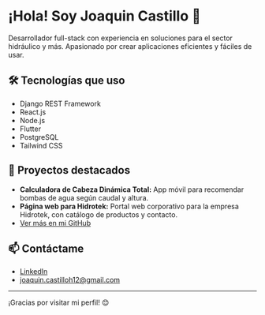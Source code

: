 # ¡Hola! Soy Joaquin Castillo 👋

Desarrollador full-stack con experiencia en soluciones para el sector hidráulico y más. Apasionado por crear aplicaciones eficientes y fáciles de usar.

## 🛠 Tecnologías que uso

- Django REST Framework
- React.js
- Node.js
- Flutter
- PostgreSQL
- Tailwind CSS

## 🚀 Proyectos destacados

- **Calculadora de Cabeza Dinámica Total:** App móvil para recomendar bombas de agua según caudal y altura.   
- **Página web para Hidrotek:** Portal web corporativo para la empresa Hidrotek, con catálogo de productos y contacto.  
- [Ver más en mi GitHub](https://github.com/JoaquinCastillo12)  

## 📫 Contáctame

- [LinkedIn]([https://www.linkedin.com/in/joaquin-castillo/])
- joaquin.castilloh12@gmail.com

---

¡Gracias por visitar mi perfil! 😊
